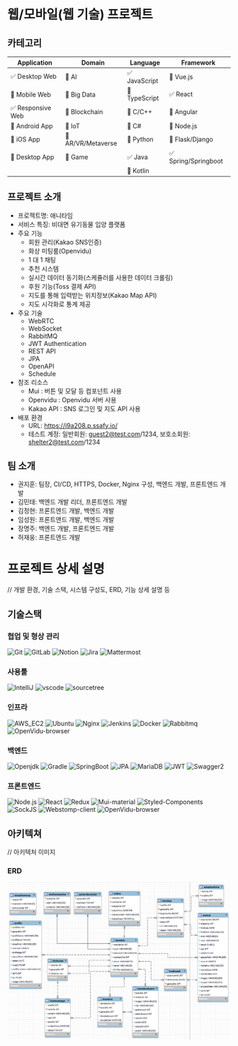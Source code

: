 # 웹/모바일(웹 기술) 프로젝트

<!-- 필수 항목 -->

## 카테고리

| Application | Domain | Language | Framework |
| ---- | ---- | ---- | ---- |
| :white_check_mark: Desktop Web | :black_square_button: AI | :white_check_mark: JavaScript | :black_square_button: Vue.js |
| :black_square_button: Mobile Web | :black_square_button: Big Data | :black_square_button: TypeScript | :white_check_mark: React |
| :white_check_mark: Responsive Web | :black_square_button: Blockchain | :black_square_button: C/C++ | :black_square_button: Angular |
| :black_square_button: Android App | :black_square_button: IoT | :black_square_button: C# | :black_square_button: Node.js |
| :black_square_button: iOS App | :black_square_button: AR/VR/Metaverse | :black_square_button: Python | :black_square_button: Flask/Django |
| :black_square_button: Desktop App | :black_square_button: Game | :white_check_mark: Java | :white_check_mark: Spring/Springboot |
| | | :black_square_button: Kotlin | |

<!-- 필수 항목 -->

## 프로젝트 소개

* 프로젝트명: 애니타임
* 서비스 특징: 비대면 유기동물 입양 플랫폼
* 주요 기능
  - 회원 관리(Kakao SNS인증)
  - 화상 미팅룸(Openvidu)
  - 1 대 1 채팅
  - 추천 시스템
  - 실시간 데이터 동기화(스케쥴러를 사용한 데이터 크롤링)
  - 후원 기능(Toss 결제 API)
  - 지도를 통해 입력받는 위치정보(Kakao Map API)
  - 지도 시각화로 통계 제공
* 주요 기술
  - WebRTC
  - WebSocket
  - RabbitMQ
  - JWT Authentication
  - REST API
  - JPA
  - OpenAPI
  - Schedule
* 참조 리소스
  * Mui : 버튼 및 모달 등 컴포넌트 사용
  * Openvidu : Openvidu 서버 사용
  * Kakao API : SNS 로그인 및 지도 API 사용
* 배포 환경
  - URL: https://i9a208.p.ssafy.io/
  - 테스트 계정: 일반회원: guest2@test.com/1234, 보호소회원: shelter2@test.com/1234

<!-- 자유 양식 -->

## 팀 소개
* 권지훈: 팀장, CI/CD, HTTPS, Docker, Nginx 구성, 백엔드 개발, 프론트엔드 개발
* 김민태: 백엔드 개발 리더, 프론트엔드 개발
* 김정현: 프론트엔드 개발, 백엔드 개발
* 임성원: 프론트앤드 개발, 백엔드 개발
* 장명주: 백엔드 개발, 프론트엔드 개발
* 허재웅: 프론트엔드 개발

<!-- 자유 양식 -->

# 프로젝트 상세 설명

// 개발 환경, 기술 스택, 시스템 구성도, ERD, 기능 상세 설명 등

## 기술스택
### 협업 및 형상 관리
![Git](https://img.shields.io/badge/Git-gray?logo=Git)
![GitLab](https://img.shields.io/badge/GitLab-gray?logo=GitLab)
![Notion](https://img.shields.io/badge/Notion-gray?logo=Notion)
![Jira](https://img.shields.io/badge/Jira-gray?logo=Jira&logoColor=blue)
![Mattermost](https://img.shields.io/badge/Mattermost-gray?logo=Mattermost)

### 사용툴
![IntelliJ](https://img.shields.io/badge/IntelliJ-gray?logo=IntelliJ-IDEA)
![vscode](https://img.shields.io/badge/VScode-gray?logo=Visual-Studio-Code&logoColor=0066b8)
![sourcetree](https://img.shields.io/badge/Sourcetree-gray?logo=sourcetree&logoColor=0052cc)

### 인프라
![AWS_EC2](https://img.shields.io/badge/AWS_EC2-gray?logo=AmazonAWS)
![Ubuntu](https://img.shields.io/badge/Ubuntu-20.04.6-green?logo=Ubuntu)
![Nginx](https://img.shields.io/badge/Nginx-1.18.0-009639?logo=Nginx&logoColor=009639)
![Jenkins](https://img.shields.io/badge/Jenkins-2.401.3-c93632?logo=Jenkins)
![Docker](https://img.shields.io/badge/Docker-24.0.5-2497ed?logo=Docker)
![Rabbitmq](https://img.shields.io/badge/Rabbitmq-24.0.5-ff6600?logo=rabbitmq)
![OpenVidu-browser](https://img.shields.io/badge/OpenVidu--browser-2.28.0-06d362?logo=WebRTC)

### 백엔드
![Openjdk](https://img.shields.io/badge/Openjdk-11.0.15.9-e66f01?logo=Openjdk&logoColor=black)
![Gradle](https://img.shields.io/badge/Gradle-8.1.1-02303a?logo=Gradle&logoColor=02303a)
![SpringBoot](https://img.shields.io/badge/SpringBoot-2.7.13-6db23f?logo=SpringBoot)
![JPA](https://img.shields.io/badge/JPA-2.7.13-6db23f?logo=JPA)
![MariaDB](https://img.shields.io/badge/MariaDB-10.3.23-003545?logo=MariaDB&logoColor=003545)
![JWT](https://img.shields.io/badge/JWT-0.11.5-000000?logo=json-web-token)
![Swagger2](https://img.shields.io/badge/Swagger2-3.0.0-85ea2d?logo=Swagger)

### 프론트엔드
![Node.js](https://img.shields.io/badge/Node.js-18.16.1-green?logo=Node.js)
![React](https://img.shields.io/badge/React-18.2.0-00d8ff?logo=React)
![Redux](https://img.shields.io/badge/Redux-4.2.1-764abd?logo=Redux&logoColor=764abd)
![Mui-material](https://img.shields.io/badge/Mui--material-5.14.2-green?logo=Mui)
![Styled-Components](https://img.shields.io/badge/Styled--Components-6.0.5-e48981?logo=Styled-Components)
![SockJS](https://img.shields.io/badge/SockJS-1.6.1-black?logo=SockJS)
![Webstomp-client](https://img.shields.io/badge/Webstomp--client-1.2.6-black?logo=Webstomp)
![OpenVidu-browser](https://img.shields.io/badge/OpenVidu--browser-2.28.0-06d362?logo=WebRTC)

## 아키텍쳐
// 아키텍처 이미지

### ERD

![ERD](.\images\ERD.png)